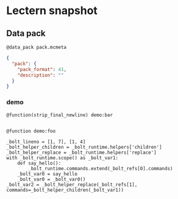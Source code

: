 # Lectern snapshot

## Data pack

`@data_pack pack.mcmeta`

```json
{
  "pack": {
    "pack_format": 41,
    "description": ""
  }
}
```

### demo

`@function(strip_final_newline) demo:bar`

```mcfunction

```

`@function demo:foo`

```mcfunction
_bolt_lineno = [1, 7], [1, 4]
_bolt_helper_children = _bolt_runtime.helpers['children']
_bolt_helper_replace = _bolt_runtime.helpers['replace']
with _bolt_runtime.scope() as _bolt_var1:
    def say_hello():
        _bolt_runtime.commands.extend(_bolt_refs[0].commands)
    _bolt_var0 = say_hello
    _bolt_var0 = _bolt_var0()
_bolt_var2 = _bolt_helper_replace(_bolt_refs[1], commands=_bolt_helper_children(_bolt_var1))
```
